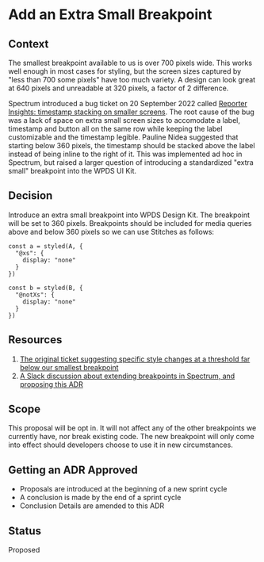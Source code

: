 # Add an Extra Small Breakpoint

## Context

The smallest breakpoint available to us is over 700 pixels wide. This works well enough in most cases for styling, but the screen sizes captured by "less than 700 some pixels" have too much variety. A design can look great at 640 pixels and unreadable at 320 pixels, a factor of 2 difference.

Spectrum introduced a bug ticket on 20 September 2022 called [Reporter Insights: timestamp stacking on smaller screens](https://arcpublishing.atlassian.net/browse/SPECT-2625). The root cause of the bug was a lack of space on extra small screen sizes to accomodate a label, timestamp and button all on the same row while keeping the label customizable and the timestamp legible. Pauline Nidea suggested that starting below 360 pixels, the timestamp should be stacked above the label instead of being inline to the right of it. This was implemented ad hoc in Spectrum, but raised a larger question of introducing a standardized "extra small" breakpoint into the WPDS UI Kit.

## Decision

Introduce an extra small breakpoint into WPDS Design Kit. The breakpoint will be set to 360 pixels. Breakpoints should be included for media queries above and below 360 pixels so we can use Stitches as follows:

```
const a = styled(A, {
  "@xs": {
    display: "none"
  }
})

const b = styled(B, {
  "@notXs": {
    display: "none"
  }
})
```

## Resources

1. [The original ticket suggesting specific style changes at a threshold far below our smallest breakpoint](https://arcpublishing.atlassian.net/browse/SPECT-2625)
2. [A Slack discussion about extending breakpoints in Spectrum, and proposing this ADR](https://washpost.slack.com/archives/C01FWHF12BG/p1665608907571409)

## Scope

This proposal will be opt in. It will not affect any of the other breakpoints we currently have, nor break existing code. The new breakpoint will only come into effect should developers choose to use it in new circumstances.

## Getting an ADR Approved

- Proposals are introduced at the beginning of a new sprint cycle
- A conclusion is made by the end of a sprint cycle
- Conclusion Details are amended to this ADR

## Status

Proposed
